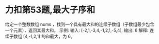 # 力扣第53题,最大子序和
  给定一个整数数组 nums ，找到一个具有最大和的连续子数组（子数组最少包含一个元素），返回其最大和。
  示例:
  输入: [-2,1,-3,4,-1,2,1,-5,4],
  输出: 6
  解释: 连续子数组 [4,-1,2,1] 的和最大，为 6。